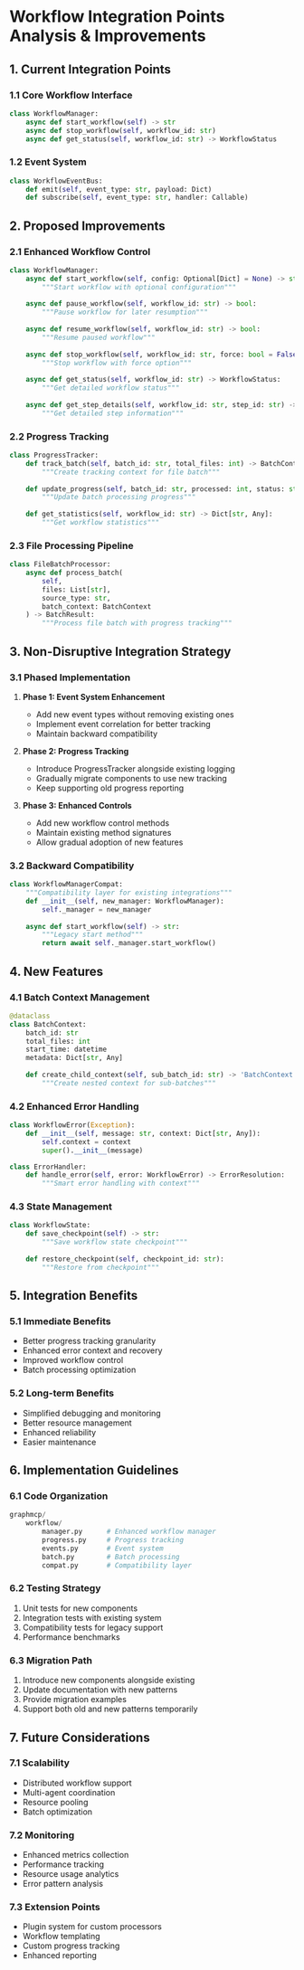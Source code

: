 # Workflow Integration Points Analysis & Improvements

## 1. Current Integration Points

### 1.1 Core Workflow Interface
```python
class WorkflowManager:
    async def start_workflow(self) -> str
    async def stop_workflow(self, workflow_id: str)
    async def get_status(self, workflow_id: str) -> WorkflowStatus
```

### 1.2 Event System
```python
class WorkflowEventBus:
    def emit(self, event_type: str, payload: Dict)
    def subscribe(self, event_type: str, handler: Callable)
```

## 2. Proposed Improvements

### 2.1 Enhanced Workflow Control
```python
class WorkflowManager:
    async def start_workflow(self, config: Optional[Dict] = None) -> str:
        """Start workflow with optional configuration"""
    
    async def pause_workflow(self, workflow_id: str) -> bool:
        """Pause workflow for later resumption"""
    
    async def resume_workflow(self, workflow_id: str) -> bool:
        """Resume paused workflow"""
    
    async def stop_workflow(self, workflow_id: str, force: bool = False) -> bool:
        """Stop workflow with force option"""
    
    async def get_status(self, workflow_id: str) -> WorkflowStatus:
        """Get detailed workflow status"""
    
    async def get_step_details(self, workflow_id: str, step_id: str) -> StepDetails:
        """Get detailed step information"""
```

### 2.2 Progress Tracking
```python
class ProgressTracker:
    def track_batch(self, batch_id: str, total_files: int) -> BatchContext:
        """Create tracking context for file batch"""
    
    def update_progress(self, batch_id: str, processed: int, status: str):
        """Update batch processing progress"""
    
    def get_statistics(self, workflow_id: str) -> Dict[str, Any]:
        """Get workflow statistics"""
```

### 2.3 File Processing Pipeline
```python
class FileBatchProcessor:
    async def process_batch(
        self,
        files: List[str],
        source_type: str,
        batch_context: BatchContext
    ) -> BatchResult:
        """Process file batch with progress tracking"""
```

## 3. Non-Disruptive Integration Strategy

### 3.1 Phased Implementation
1. **Phase 1: Event System Enhancement**
   - Add new event types without removing existing ones
   - Implement event correlation for better tracking
   - Maintain backward compatibility

2. **Phase 2: Progress Tracking**
   - Introduce ProgressTracker alongside existing logging
   - Gradually migrate components to use new tracking
   - Keep supporting old progress reporting

3. **Phase 3: Enhanced Controls**
   - Add new workflow control methods
   - Maintain existing method signatures
   - Allow gradual adoption of new features

### 3.2 Backward Compatibility
```python
class WorkflowManagerCompat:
    """Compatibility layer for existing integrations"""
    def __init__(self, new_manager: WorkflowManager):
        self._manager = new_manager
    
    async def start_workflow(self) -> str:
        """Legacy start method"""
        return await self._manager.start_workflow()
```

## 4. New Features

### 4.1 Batch Context Management
```python
@dataclass
class BatchContext:
    batch_id: str
    total_files: int
    start_time: datetime
    metadata: Dict[str, Any]
    
    def create_child_context(self, sub_batch_id: str) -> 'BatchContext':
        """Create nested context for sub-batches"""
```

### 4.2 Enhanced Error Handling
```python
class WorkflowError(Exception):
    def __init__(self, message: str, context: Dict[str, Any]):
        self.context = context
        super().__init__(message)

class ErrorHandler:
    def handle_error(self, error: WorkflowError) -> ErrorResolution:
        """Smart error handling with context"""
```

### 4.3 State Management
```python
class WorkflowState:
    def save_checkpoint(self) -> str:
        """Save workflow state checkpoint"""
    
    def restore_checkpoint(self, checkpoint_id: str):
        """Restore from checkpoint"""
```

## 5. Integration Benefits

### 5.1 Immediate Benefits
- Better progress tracking granularity
- Enhanced error context and recovery
- Improved workflow control
- Batch processing optimization

### 5.2 Long-term Benefits
- Simplified debugging and monitoring
- Better resource management
- Enhanced reliability
- Easier maintenance

## 6. Implementation Guidelines

### 6.1 Code Organization
```python
graphmcp/
    workflow/
        manager.py      # Enhanced workflow manager
        progress.py     # Progress tracking
        events.py       # Event system
        batch.py        # Batch processing
        compat.py       # Compatibility layer
```

### 6.2 Testing Strategy
1. Unit tests for new components
2. Integration tests with existing system
3. Compatibility tests for legacy support
4. Performance benchmarks

### 6.3 Migration Path
1. Introduce new components alongside existing
2. Update documentation with new patterns
3. Provide migration examples
4. Support both old and new patterns temporarily

## 7. Future Considerations

### 7.1 Scalability
- Distributed workflow support
- Multi-agent coordination
- Resource pooling
- Batch optimization

### 7.2 Monitoring
- Enhanced metrics collection
- Performance tracking
- Resource usage analytics
- Error pattern analysis

### 7.3 Extension Points
- Plugin system for custom processors
- Workflow templating
- Custom progress tracking
- Enhanced reporting 